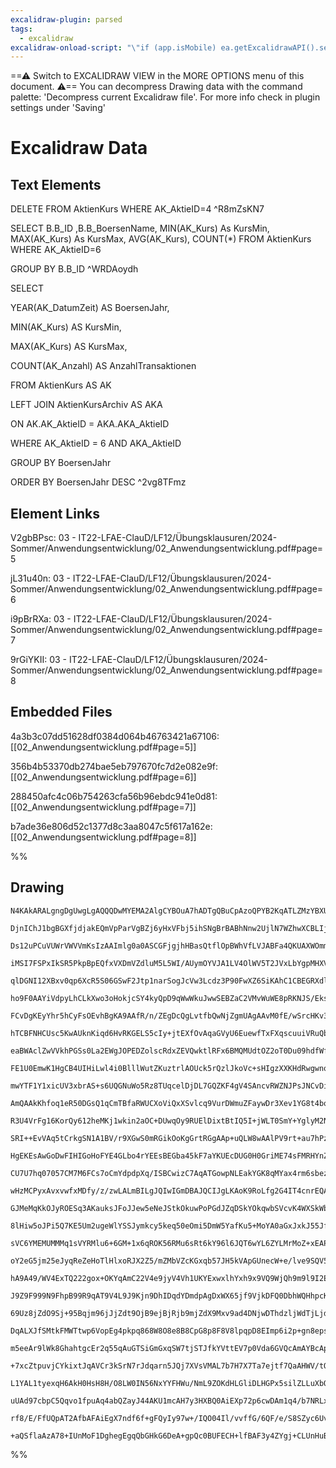 ```yaml
---
excalidraw-plugin: parsed
tags:
  - excalidraw
excalidraw-onload-script: "\"if (app.isMobile) ea.getExcalidrawAPI().setActiveTool({type: 'hand'})\""
---
```

==⚠  Switch to EXCALIDRAW VIEW in the MORE OPTIONS menu of this document. ⚠== You can decompress Drawing data with the command palette: 'Decompress current Excalidraw file'. For more info check in plugin settings under 'Saving'


# Excalidraw Data

## Text Elements
DELETE FROM AktienKurs WHERE AK_AktieID=4 ^R8mZsKN7

SELECT B.B_ID ,B.B_BoersenName, MIN(AK_Kurs) As KursMin, MAX(AK_Kurs) As KursMax, AVG(AK_Kurs), 
    COUNT(*) FROM AktienKurs
WHERE AK_AktieID=6

GROUP BY B.B_ID ^WRDAoydh

SELECT

YEAR(AK_DatumZeit) AS BoersenJahr,

MIN(AK_Kurs) AS KursMin,

MAX(AK_Kurs) AS KursMax,

COUNT(AK_Anzahl) AS AnzahlTransaktionen

FROM AktienKurs AS AK

LEFT JOIN AktienKursArchiv AS AKA

ON AK.AK_AktieID = AKA.AKA_AktieID

WHERE AK_AktieID = 6 AND AKA_AktieID

GROUP BY BoersenJahr

ORDER BY BoersenJahr DESC ^2vg8TFmz

## Element Links
V2gbBPsc: 03 - IT22-LFAE-ClauD/LF12/Übungsklausuren/2024-Sommer/Anwendungsentwicklung/02_Anwendungsentwicklung.pdf#page=5

jL31u40n: 03 - IT22-LFAE-ClauD/LF12/Übungsklausuren/2024-Sommer/Anwendungsentwicklung/02_Anwendungsentwicklung.pdf#page=6

i9pBrRXa: 03 - IT22-LFAE-ClauD/LF12/Übungsklausuren/2024-Sommer/Anwendungsentwicklung/02_Anwendungsentwicklung.pdf#page=7

9rGiYKII: 03 - IT22-LFAE-ClauD/LF12/Übungsklausuren/2024-Sommer/Anwendungsentwicklung/02_Anwendungsentwicklung.pdf#page=8

## Embedded Files
4a3b3c07dd51628df0384d064b46763421a67106: [[02_Anwendungsentwicklung.pdf#page=5]]

356b4b53370db274bae5eb797670fc7d2e082e9f: [[02_Anwendungsentwicklung.pdf#page=6]]

288450afc4c06b754263cfa56b96ebdc941e0d81: [[02_Anwendungsentwicklung.pdf#page=7]]

b7ade36e806d52c1377d8c3aa8047c5f617a162e: [[02_Anwendungsentwicklung.pdf#page=8]]

%%
## Drawing
```compressed-json
N4KAkARALgngDgUwgLgAQQQDwMYEMA2AlgCYBOuA7hADTgQBuCpAzoQPYB2KqATLZMzYBXUtiRoIACyhQ4zZAHoFAc0JRJQgEYA6bGwC2CgF7N6hbEcK4OCtptbErHALRY8RMpWdx8Q1TdIEfARcZgRmBShcZQUebQBObR4aOiCEfQQOKGZuAG1wMFAwYogSbggAUQA2TQBJAHkAOQBWAAYU4shYRHLA7CiOZWCOksxuZ2b45u1m/hKYcYBmRfiA

DjnIChJ1bgBGXfjdjakEQmVpParVgBZj6yHxVFbj5ihSNgBrBABhNnw2UjlN7WZhwXCBLIjSCaXDYD7Kd5CDjEX7/QESYEcUHgzJQKEQABmhHw+AAyrBhhJJLCNIF8a93l8AOrbSR7F5vT4IckwSnoQQefGI84ccI5NBHAqQNhg7BqBYS1rPKUQRHI0XMcWoDhCEkvBAIYh7HjLSWdBhMVicbh8FWMFjsDiNThiPaHVom5pVa7xY5CODEXBQQ17A

Ds12uPCuVUWrVWVVmKsIzAAImlg0a0ASCGFjgjhHBasQtflOpBWhVfLVJABFa4QKUAXWOmmEyMr6VxJebKqIHA+3B1et7bDhIazOYQxwJ5AyRfKADUeMpNAAhAAKzGw+MIyKw5Vw7QKAF85kUSmUJABBehwRqLa4AGQAqvjuo9SvpokhjmM0BMphmY4FVQZxljWY4tmIHYJQOM0SkkU5zjxCUrluFV7j5ZVzQZLlUQBIFyCxMEITxFtYXhNUUT+A

iMSI7FSPxIkSR5PkpBpEQfxVXDmVZdluM5L5WI/AUymOYVJA1LV4OlWV5T2JVxLbYgpMHXV8H1cdUFDVZQ12bCSntK0uDQW1zSMx1nQ4V00GWHhdkWNpmkTc1/UDDMwwjKN41jeMXIvVN0y07N8FzFV839IsSylctKyEas6wbToe3NVskWIDsMiybtjj7Ac0CHDSRzHTNUBCsLzWYhB5wka5cEWTRFmwVpQ2IYhml2KoeFWYgCVaRYbmIVpvU0a4

qlDGNI12XBxv0qp6XcR5S06GSwF2Jtp1narSogJcVw3Lcdz3P90FwXZ6SiKAhC1CBEGRXdlHxbB3jgNTh3NbBrqgAwUyDXBuHPEoAwJddvwXQgEAodcXq1QGSmCAkUKeDYSlbGQDG4AzzVIM4LjQSZpgjFGuhlbgbjiVp0LLSB3kux5Whi48pSZ4pTwKQHSh2va103bdjnfcoZ1wDJ8ROgDpn8yAQLAlZ1hVKCYNQfZDmORDcaRzqbjuQYsI5Rkf

ho9F0AAYiVdpyLhCLkXwo3oHokjcSY4kyQpD9qWwWkuJwwSEBZaC2VMvWuWE8pRKNJS/EksVMeOGVYXkxUsdVZTVIK9TNNK0NmmWY4LOtWzc8tSyXUeXZmh4ZpVhayuqj9AMgy03Zw0jaNfITY5kzTYIPInUKp3CxFC2LPIUtR5TMq7Efct3fL0H60DUFqAAVHgeGcR8ADErwqZxvnwXAhBTBRN92HgFAAHc0JFlGYD59+uzibB4D1rmcUkDAyUg

FCvDgKEyYhr5hCyFsOEvhBgKA9AAfR/n/ZEgDcQgLvtfbQwNjZgmUAgAAvM0fE/wSrcHKv3c0HBhYfhwR3Y6B5kibVITVbU6kTxniTDtIwRgABWRh8AElWASN88APx9AGA8UW4xJi7G0NcOMTc1jxHiHGYawFxia0SHI1YPBIzLGuA+UMoZIJ8VgirFUatkKXC1hhHW9Mg5fBtoREEDtIQW0ospGxdE7E4gcSqZiLteRuw4nSKxvt9FKwCSHCQYc

hTCBFNHCUsc5KwAUknKiqd6HvRKGELS5cIy+jtEXfOvAqaGVyU6EuewfTxFXqscuuiVRuQbqVJuXkqjxGuFXVYzSO6BW7sFSceZB5RTyDFSoQhmhsNXI+FMAANJKxRR7QnHsELK2Qp69hnm9Iq5o8FfFKoQmhc4dpsMfIsXYQhJFcAocQfcEh6rTLZsUDml50AAGkoAAEcKAAE1qoLH5vw8ohAvwYJEf+MREipGhhkaohRKppbKISHGdRJoHzaOq

eaBWAclZwVVkhPGSs0La2EWgJOPEDZolscRdxZEVQwktlRFx6BMQMUdtOZ2oT0Du09hdfWftFYyQgMS1lfK/hiRVBJZJvK45yniYnCO6pokpPWWkg0pU2iU0Lg6PJ6i1XGSsjZJWzQvJtArpLCAtSe5K2blGZprSpgdK7ggM1OyB4Fn6WgZaJQKjDNGeMqZG0qXzM7NlZZGzVlp1SZATZ3S+7MuCHQiAjkajXE0NnRYoZWjEE0DwcMMIEDNAQJoc

FE1U0EmwK1HgCB4UIHiLwl4i0BlllWutZKuztrlAOUck5rQzlJkoVc+sHIgzXXKHdRwgwnovTWccT6rwfp/QBoM4GoMMHg0htDGUsMYrhoQIjGOG6IBo2+voHd1NVTq24ATCRBTzTfVemgcm2hVW7tpg3TGjNmaMPZsw8oAAlVY+gABazBHmNFDHwnoGIsCUvNGLa4oY4g8GabsKusH9KVzluaGF1xEPaAcosNC8RFhRkzZeiAaLuAtMSA5eIqbm

mwYTF1Y1xicUV3xbrAS+s6UQGNuWo5Rz8TUqcelDjDL7GQZKF4gV4SAncvRWZNJPsJNCvDiKyJUdNT8XNBKhOStFJOsisPV1szCRbVjW245pyjoXJOhAXA1wFwRPSskwqGdSk+i6jBppWrHRnuI3nYp1lS7OX0g+GD2TzSdyCtsnpfr0oT0DaGhVkBTWNwtVcLOOjxrT37BO4qWyCFRavRB8oKYKiPgqEvCoqAN5fvqAAWVQFeD4UAIYcEeSIZgq

AmQAAkKhfoq1eR50DGsQ1qCmTBfaRWUCXoViQxXSvlcq9VurDWmuZFaywDr3Xev1YG8t4bo3xuVU4FAUkhAjCPGftOI7G9hbEhAsa4MmAoBXiIMoEy6AEaicgPaJr7hntnDe9AUmk6ju4F3EwOhTmVQAjOLuAgU3HtFZK2VirVXav1aG6ttrG2et9Z2xjkbY38QH2+l+8Ip3HhvCEEQ+GYPOvYo1kkZo767mfokEyL9KYrxsBgMQNkPywP0sK7+U

R3U4VrFg16KorQy612heMKj1wkin2aOC+DUwqOy9RUElDixtBtIQ5I+jWLT0SmY+YglyM2N4UNuULj/UHLnUcVbaipLXHksYtG7xbFJNW94v7G0ITXah0U/ZqJamYlQ7iSBfSScIpDxyp44z+zDlmc7RZy5p1rj4Hs7K8P8rnP42uJXU+8Qqi8t8zaB95kik6tLgmZYcYxG2oi3lqN0X2wLMnvFuu7lkteR0QR8aulMuz0hxs0cuXe4VRKA9pGEB

SRI++EvVAq5tCrkgSN1A1BV/r9XGwS0mRGikOoKgGrtRGgAAp+uQLW8wAAlPV9rt+au7hPzVq8Eyr8Ddvw/q8T+2s1a4CYAn5XgLgADiX+N+bWd+J+AAOhwKgIgagN8PUM+I0EvBfgAFQP6o5LYY4tZtbwFdY47baDYrYE5VDwHwFgHVbPjrgr7vIr5r4b4phCiTbTboAL6lZL5MHr6b7b7MF74H5OjH6n7n6QE/6P6oDP6v6n4f4SHQFSHP5AEg

HgEKEsAwGoDwFIHIGoHoFYE4GLbo4rYEEsBEGba45kF7aYKUEcDUG0H0GriME74sFMRHYnZnaV6XZZDXb6C3Znr8wQZ/avblAfb4jfbmAEDBEA7XpPQg5g6kAQ7pxQ44z+Bw4cHz6L7L4uH8EuFCEsCH6iFn6X7X6SF/7SEAGyHv6f6lGKHlHKHAH1ZqG1EaFwEIFIEoFoEYHYELZo67aY5mEcDEFbbX79EUFUEcA0GoGOHOHMEjZE5CAk5k6eFo

CU7U7hq07057CM7M6FCs7oCmYdpdpXq/ISBCwizC7AqATGowpNLEakYGK8qMYax4rm6sbezsY24SCmxKh8YUTO5Cb2wUpOwsRB5Uh+JexyZcpBKyYCDyZgn8gh4Rxh5ahJyaZSraaJIpxypj6KqNzxitChaFLqpvaLCeacC15uidQHCq4951KeQtw+RxjtxJidL2qRrT6QBx4uqoC5CGZpQd4BpLIGYj7lDzzOCLwrxrybzby7z3xHwnxnyXyAJ3

wHzMCPyxAvxvwfxMDfy/z/zwLALmBILgJQIwIGmDBAJQCIJgLKAoK9RoLfg2G4IT4cnrEQAkIiwSDzTnIZ7WbkKJ60KlSFS7H3I7TXD6AphCDvIVAABSxxM+px6AgimEkJkAYskwiuJoE0CYUwDkaixGIEiuUww0MYVczk8G3ojkei/ujxxuJiqEZi5oqZR6UJ1uru9KQJHuVK/xtKXxnZbi3ZlULKCJ7EHsnEnKXI0m6mbZQko5Pu2MKmYqsS8c

GJMeMqKkOJyROESq3AKauksJFoJJew5eNeJStkOkuwPoPGdJZqDSkYOkqwbSVcvK4WXSkWbe5o3J+mvJgyBIpIpAG8HwNWYBhA0yYA/J/qiyCewaWW3eOWbpzasahA8QcAq4pAX6Ey/0vpVmM0NyTCYWO0X6X6C4mgsZrQLySmJxAun434QKoEmZSQKaVQuZHUA0mqcuaAxZbQLFA0rQFZpeWixqDxGKhi5ozxpixGLZhKASgJg5TKPZNKzi/Zds

8lHiw5oJPi5Q7KE5Um2ugeWlYSSJymkcy5keq50eOmi5DmW5YafKu5+MoYA0aGxJxkJ55JfmuqaWcYqwOcNS9cd5Fqj5z50uze75renJEA350UZYhIAFQFIFYFvqqUUFXevJhmeU2W4++CU+7pVUsa3UNwbQuAxa1wzUNQWcLcTU2YXomgpeeaxA2ACG5axAqwju3EtarqMUDayVYmSefyqF6FmF2F3almB4IG/aV0N0w6D0Y6pM8FH0X0M6UQc6

sVC6YMEMUMMMq1sVYRMlu6+6GM+1x6qROK56RMu6sRt6kY96l6JQT6wYL6ZYLMrMoZ+xEAPA9AygqwS8G8+gRgoGH4s+9FEwKa2gqaEYsGbVE0PkiiXFBweu3oIWhJdkT5NZisKu4ibQsi+qNwvlUwh5El+M6i2GMYKaHo5SzSVeJQ0lluHx7ZtEJs3GDufxSlgmKlwmwJnuCmgoeltZvABl3uxl1lKJM5skFlCSvSzqP5fJSFO0KFaFGFWF6euF

oY2eG5jm25eJyqReZeHoTlHlxoRJX2Z5/mZMbVZcKGxqb57JH5kVApGUnecW+e/lve9SQV5SsGhwh5mVC18Mrpdt7pwNEgXBFQS+ExMZV4X6kBv0V0/6pwUAv+pIK+++BRHAsZuAkgpA1AExxR6h9+9WydMhHAOddhHA1R+dSdFRLAgBwBExnR+hoxHARgmd+AVdP8Ldkg+AS89EuAQ2nAmQExuBxhzWt+hd22ExpWG8y+sZ9Q5+I9AxzAV4ogkg

hA9A49/WV4ExTQ222gox+OKYqAmC22V4e9jyV4Vh1UKYExwxlhYxh9x9VQ9WjQh9m9l9I2ExUxdBDBKdwhGdWd29HOPWP9+RQC/9pAqAxWpI3wbBFA8Oc+od4dZdkd0d1+sdQg8dagVdoDmQ4Dpd8BedLRBdV4RdlRJdud8hRDVdDR+DHADdGBTdndbdG9zdrdPdIIfdTWA9Zd8Bw9/Rph7WJDE9ZdU9M9c9jQC9Ajy9Hsa9G95929Ej/WZ979D9

J9Z9F999N9FhpB99R9qAT9V4L9J9Kjn9DhIDqdYDmdpAgDxWX65jf9VjkDFQ0DbhWQHhpcKiVwp8+N9kp80uxGBIV2N2+Ad2gRj20RoRW6n2R5P2URL2MRQOKoegWQoOooiRwZWt0oqRsO3dGRiDS8EdFQUdMdA6mDid49OD6dVjtDhD3+dRpDNdr+FDNRdTGh49ND9dehDDO2rDXd7dvT3dvd/dooPDHAfD+BY9Qj/Wk9FQ09qAs989/Dt+0jq9

69Uz8jZdO9Sj+95Bqjm96jJjZdt9OjB9ejBjRjb9mjZdX9Mxv9ad4DNjwDThdzljWdTjLjdwixbApOrAKxZU+WNOoodOJuSsOxrMBFF48tg1StI11FH45xaZEAGZ1xcN2m6N6KysTxWxjZUlFirZcJnxHZnGZsrNAm1sHNXZClGlXuvi45/ivugS/Nh5/K85wt91S5cqaJUektJlueWouJAgDlqA7oxqFeBcOSJJlJqELFZcLct5fejJMYzJ1tbJ

DqALXJfSMtkFMWTtwp6VopEg4pkpq868W8O8e8B8CpG8p8F8V8lpqpD8EImp6i2p+gn8epsCAClpCCxptpECPA0C+pcC3rRpoCyCqC6CWCE1CFgdxwnpH40bYWPap0qwTE/V8Wb1hF5Q7yTIpFCAYB1wS8gNvQCA/QLZlxDFKLnF5qV56LJ5YlCE2LuKTZNNeLx1s5JKjNql7uVLqMvZylRLnNQ5YmI5hlbKEJk5fuPKgtIkbLNMHLee4q3L0qvL

m5eeAr9lWk8GhahtgcEr2q55qAuGTSiGmGxqSW7tjSTJfkYVttEV7p0Vda6GVQcAmAYBcApIh6vVcyOrQpMFgLo+mTEAEasbgZey5Q8QpAoF7yjytQtQKtB48Q+FH6WbEgFQ9QpIjypAjyiwf6xbEg/ydFFb4sQE1bTctb8s2umKRiTbmsuLFuRKPsclPb6lfbbN5Lg7lLrHkA4mo5Ol9L9NU7GLM7wevNJlotEeGmy7mJGttlCWm77tpeorRSAe

+7xcZtpuvjCYkixtJqAVCr3kSrN7rJdqarn5JQj7XVsVMAL7b7H7X7Ta7ejtf7QaAHWV/tOV/z5nPHxILaEg+auAFyuGCAVcVQ7UPA2ADkOirV2AiwuAuAVcMG2AzQBIZeoYZ0XUiLW4BAS03VKMjaMyctEHUHhAMHcHCHVyV4F0A601/8s1k646ftkAU6B6sd/0aAcMt0vUi6CAy6W1a6O1GyUT+LY86Mh67b2MIL51d1JMN6qAd61Ni5dMT1nQ

L1YAL1tyexqH6AkH0HsH8H/O8LW0IN56NxYYFHWu/NmL9ZOKdHLGliDLHGPx5silZLLuXbQ7vbPnmlbE/HWXPs05e7gn3IrLYnItqmqJK5kqllWJNl67QH6SpUVG+Gh5YrR7HlUrqAkwVw/UT5LliW+nl7irbcKrpniFum8ernP7gp0FVPwHIac8iwC8y8JrMp5r8px81rSpdrN8Dr6pTrz8Lr78brup5pwbN8PrYbppAbYvXrEvobJpdpEbTpqb

uUAd97cbpC5Qqvo1fpuAq4abQZayJ44AKU1mcAH7y3HXBQ0AiEXp72p6cwDAm1q4/b7NRLxsBIXv3vIwEAn0pApEtQwY+g5IhLXbduPG7VJQ/vgfwfrv7H73tsn3rHfvIgsf6QG8o7QtYPzXafuIQf6QofU5MJTvMf+fwfRfc5Y7gqOfqfAf5f6QX6C70kpfefWQBf+g9Q0n65NvZf7fwfG8QTfhITARvfbfUAHfg/bj5OXhY/9f/f6Q8DETEgYR

rf8/E/FfUQpAT2AfbAFAiEgX7ndf6f+gFQyIy97w+/IQO04Il/vvffG/6QF/e/S8SZyc6UvvW47wJIUyt6Vw96HoNpGWXkQooBAz0P4PgHeTy5EgFcK4E+Q6idQTQUKEoEYDYBHVUAHMegAQCpyYw9cywJyqGF2LH8G++gJvnDxuhURfeCIEgO41n4WccYxAckAgDm7+QoqDAmrGwAuRn9cAmgYIKB3oEkA6UHMPfPgB2ikAVwuAC/PZF0S8Am4J

+aQSflaAzA78+IUnMoF1DghegEgqQbGHkG6DeA+gpQc0BUFECH+lfBAF3y4ZYgj+CLUnHuBxijpre5oTIDwL4HcA1ik6IgHNw8Eqh427g0gFTljiLE+wFOAIQgCIF2A2EpbbIKSBIRwAOBXAkhLwPJ401+ga9BAEvDQHZ4nBiZGimEGCBpDrQk6JavoFf4C4N2IHDXr2FCBPY0hjATIX8GN6vV1u/AQkL51hhMxjwQAA
```
%%